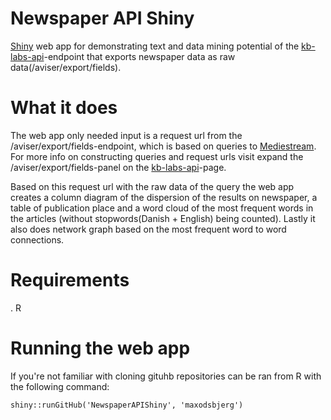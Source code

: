 # Newspaper API  Shiny
[Shiny](https://shiny.posit.co) web app for demonstrating text and data mining potential of the [kb-labs-api](http://labs.statsbiblioteket.dk/labsapi/api//api-docs?url=/labsapi/api/openapi.yaml)-endpoint that exports newspaper data as raw data(/aviser/export/fields). 

# What it does 

The web app only needed input is a request url from the /aviser/export/fields-endpoint, which is based on queries to [Mediestream](https://www2.statsbiblioteket.dk/mediestream/avis/search/cykel%20AND%20lplace%3AKøbenhavn). For more info on constructing queries and request urls visit expand the /aviser/export/fields-panel on the [kb-labs-api](http://labs.statsbiblioteket.dk/labsapi/api//api-docs?url=/labsapi/api/openapi.yaml)-page.  

Based on this request url with the raw data of the query the web app creates a column diagram of the dispersion of the results on newspaper, a table of publication place and a word cloud of the most frequent words in the articles (without stopwords(Danish + English) being counted). Lastly it also does network graph based on the most frequent word to word connections. 

# Requirements
. R

# Running the web app
If you're not familiar with cloning gituhb repositories can be ran from R with the following command: 

```
shiny::runGitHub('NewspaperAPIShiny', 'maxodsbjerg')
```